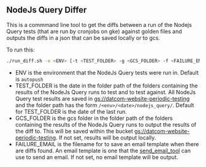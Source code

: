 ## NodeJs Query Differ

This is a commmand line tool to get the diffs between a run of the Nodejs Query
tests (that are run by cronjobs on gke) against golden files and outputs the
diffs in a json that can be saved locally or to gcs.

To run this:

```bash
./run_diff.sh -e <ENV> [-t <TEST_FOLDER> -g <GCS_FOLDER> -f <FAILURE_EMAIL>]
```

- ENV is the environment that the NodeJs Query tests were run in. Default is `autopush`
- TEST_FOLDER is the date in the folder path of the folders containing the results of the NodeJs Query runs to test and to test against. All NodeJs Query test results are saved in [gs://datcom-website-periodic-testing](https://pantheon.corp.google.com/storage/browser/datcom-website-periodic-testing) and the folder path has the form `/<env>/<date>/nodejs_query/`. Default for TEST_FOLDER is the date of the last run.
- GCS_FOLDER is the gcs folder in the folder path of the folders containing the results of the NodeJs Query runs to output the results of the diff to. This will be saved within the bucket [gs://datcom-website-periodic-testing](https://pantheon.corp.google.com/storage/browser/datcom-website-periodic-testing). If not set, results will be output locally.
- FAILURE_EMAIL is the filename for to save an email template when there are diffs found. An email template is one that the [send_email_tool](../../send_email/) can use to send an email. If not set, no email template will be output.
